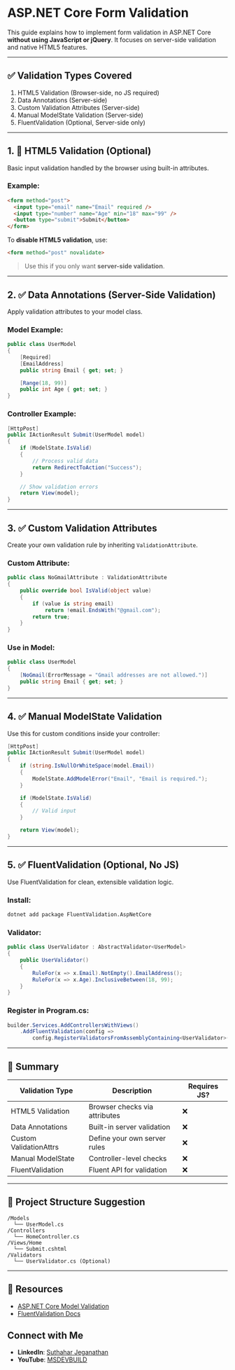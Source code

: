 
# ASP.NET Core Form Validation

This guide explains how to implement form validation in ASP.NET Core **without using JavaScript or jQuery**. It focuses on server-side validation and native HTML5 features.

---

## ✅ Validation Types Covered

1. HTML5 Validation (Browser-side, no JS required)
2. Data Annotations (Server-side)
3. Custom Validation Attributes (Server-side)
4. Manual ModelState Validation (Server-side)
5. FluentValidation (Optional, Server-side only)

---

## 1. 🔹 HTML5 Validation (Optional)

Basic input validation handled by the browser using built-in attributes.

### Example:
```html
<form method="post">
  <input type="email" name="Email" required />
  <input type="number" name="Age" min="18" max="99" />
  <button type="submit">Submit</button>
</form>
````

To **disable HTML5 validation**, use:

```html
<form method="post" novalidate>
```

> Use this if you only want **server-side validation**.

---

## 2. ✅ Data Annotations (Server-Side Validation)

Apply validation attributes to your model class.

### Model Example:

```csharp
public class UserModel
{
    [Required]
    [EmailAddress]
    public string Email { get; set; }

    [Range(18, 99)]
    public int Age { get; set; }
}
```

### Controller Example:

```csharp
[HttpPost]
public IActionResult Submit(UserModel model)
{
    if (ModelState.IsValid)
    {
        // Process valid data
        return RedirectToAction("Success");
    }

    // Show validation errors
    return View(model);
}
```

---

## 3. ✅ Custom Validation Attributes

Create your own validation rule by inheriting `ValidationAttribute`.

### Custom Attribute:

```csharp
public class NoGmailAttribute : ValidationAttribute
{
    public override bool IsValid(object value)
    {
        if (value is string email)
            return !email.EndsWith("@gmail.com");
        return true;
    }
}
```

### Use in Model:

```csharp
public class UserModel
{
    [NoGmail(ErrorMessage = "Gmail addresses are not allowed.")]
    public string Email { get; set; }
}
```

---

## 4. ✅ Manual ModelState Validation

Use this for custom conditions inside your controller:

```csharp
[HttpPost]
public IActionResult Submit(UserModel model)
{
    if (string.IsNullOrWhiteSpace(model.Email))
    {
        ModelState.AddModelError("Email", "Email is required.");
    }

    if (ModelState.IsValid)
    {
        // Valid input
    }

    return View(model);
}
```

---

## 5. ✅ FluentValidation (Optional, No JS)

Use FluentValidation for clean, extensible validation logic.

### Install:

```bash
dotnet add package FluentValidation.AspNetCore
```

### Validator:

```csharp
public class UserValidator : AbstractValidator<UserModel>
{
    public UserValidator()
    {
        RuleFor(x => x.Email).NotEmpty().EmailAddress();
        RuleFor(x => x.Age).InclusiveBetween(18, 99);
    }
}
```

### Register in Program.cs:

```csharp
builder.Services.AddControllersWithViews()
    .AddFluentValidation(config =>
        config.RegisterValidatorsFromAssemblyContaining<UserValidator>());
```

---

## 📌 Summary

| Validation Type        | Description                   | Requires JS? |
| ---------------------- | ----------------------------- | ------------ |
| HTML5 Validation       | Browser checks via attributes | ❌            |
| Data Annotations       | Built-in server validation    | ❌            |
| Custom ValidationAttrs | Define your own server rules  | ❌            |
| Manual ModelState      | Controller-level checks       | ❌            |
| FluentValidation       | Fluent API for validation     | ❌            |

---

## 📂 Project Structure Suggestion

```
/Models
  └── UserModel.cs
/Controllers
  └── HomeController.cs
/Views/Home
  └── Submit.cshtml
/Validators
  └── UserValidator.cs (Optional)
```

---

## 🔗 Resources

* [ASP.NET Core Model Validation](https://learn.microsoft.com/en-us/aspnet/core/mvc/models/validation)
* [FluentValidation Docs](https://docs.fluentvalidation.net/)


## Connect with Me
- **LinkedIn**: [Suthahar Jeganathan](https://www.linkedin.com/in/jssuthahar/)
- **YouTube**: [MSDEVBUILD](https://www.youtube.com/@MSDEVBUILD)
